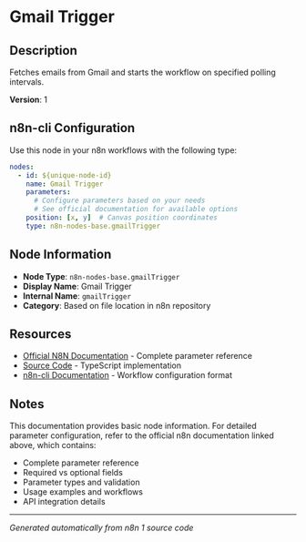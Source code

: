 # Gmail Trigger

## Description

Fetches emails from Gmail and starts the workflow on specified polling intervals.

**Version**: 1

## n8n-cli Configuration

Use this node in your n8n workflows with the following type:

```yaml
nodes:
  - id: ${unique-node-id}
    name: Gmail Trigger
    parameters:
      # Configure parameters based on your needs
      # See official documentation for available options
    position: [x, y]  # Canvas position coordinates
    type: n8n-nodes-base.gmailTrigger
```

## Node Information

- **Node Type**: `n8n-nodes-base.gmailTrigger`
- **Display Name**: Gmail Trigger
- **Internal Name**: `gmailTrigger`
- **Category**: Based on file location in n8n repository

## Resources

- [Official N8N Documentation](https://docs.n8n.io/integrations/builtin/app-nodes/n8n-nodes-base.gmailtrigger/) - Complete parameter reference
- [Source Code](https://github.com/n8n-io/n8n/blob/master/packages/nodes-base/nodes/Google/Gmail/GmailTrigger.node.ts) - TypeScript implementation
- [n8n-cli Documentation](https://github.com/edenreich/n8n-cli) - Workflow configuration format

## Notes

This documentation provides basic node information. For detailed parameter configuration, 
refer to the official n8n documentation linked above, which contains:

- Complete parameter reference
- Required vs optional fields
- Parameter types and validation
- Usage examples and workflows
- API integration details

---
*Generated automatically from n8n 1 source code*
